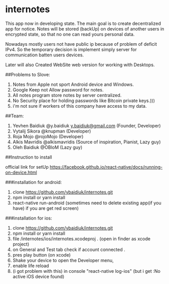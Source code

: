 # internotes
This app now in developing state.
The main goal is to create decentralized app for notice.
Notes will be stored (backUp) on devices of another users
in encrypted state, so that no one can read yours personal data.

Nowadays mostly users not have public ip because of problem of deficit IPv4. So the temporary decision is implement simply
server for communication batten users devices.

Later will also Created WebSite web version for working with Desktops.

##Problems to Slove: 
1. Notes from Apple not sport Android device and Windows.
2. Google Keep not Allow password for notes.
3. All notes program store notes by server centralized.
4. No Security place for holding passwords like Bitcoin private keys.)))
5. i'm not sure if workers of this company have access to my data.

##Team:
1. Yevhen Baidiuk @y.baidiuk y.baidiuk@gmail.com (Founder, Developer)
2. Vytalij Sikora @knupman (Developer)
3. Roja Mojo @rojoMojo (Developer)
4. Alkis Mavridis @alkismavridis (Source of inspiration, Pianist, Lazy guy)
4. Oleh Baidiuk @OBloM (Lazy guy)


##Instruction to install

official link for setUp https://facebook.github.io/react-native/docs/running-on-device.html

###installation for android:
1. clone https://github.com/ybaidiuk/internotes.git
2. npm install or yarn install
3. react-native run-android (sometimes need to delete existing app(if you have) if you are get red screen)

###installation for ios:
1. clone https://github.com/ybaidiuk/internotes.git
2. npm install or yarn install
3. file /internotes/ios/internotes.xcodeproj . (open in finder as xcode project)
4. on General and Test tab check if account connected . 
5. pres play button (on xcode)
6. Shake your device to open the Developer menu,
7. enable life reload
8. (i got problem with this) in console "react-native log-ios" (but i get :No active iOS device found)

